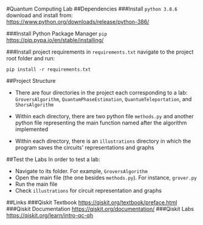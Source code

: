 #Quantum Computing Lab
##Dependencies
###Install `python 3.8.6`
download and install from:
https://www.python.org/downloads/release/python-386/

###Install Python Package Manager `pip`
https://pip.pypa.io/en/stable/installing/

###Install project requirements in `requirements.txt`
navigate to the project root folder and run:

`pip install -r requirements.txt`

##Project Structure
* There are four directories in the project each corresponding to a lab: `GroversAlgorithm`, `QuantumPhaseEstimation`, `QuantumTeleportation`, and `ShorsAlgorithm`

* Within each directory, there are two python file `methods.py` and another python file representing the main function named after the algorithm implemented
* Within each directory, there is an `illustrations` directory in which the program saves the circuits' representations and graphs

##Test the Labs
In order to test a lab:
* Navigate to its folder. For example, `GroversAlgorithm`
* Open the main file (the one besides `methods.py`). For instance, `grover.py`
* Run the main file
* Check `illustrations` for circuit representation and graphs

##Links
###Qiskit Textbook
https://qiskit.org/textbook/preface.html
###Qiskit Documentation
https://qiskit.org/documentation/
###Qiskit Labs
https://qiskit.org/learn/intro-qc-qh
